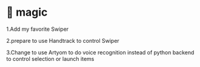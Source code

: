 :tophat: magic
=====

1.Add my favorite Swiper

2.prepare to use Handtrack to control Swiper

3.Change to use Artyom to do voice recognition instead of python backend to control selection or launch items
